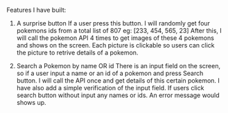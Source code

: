 Features I have built:

1. A surprise button
If a user press this button. I will randomly get four pokemons ids from a total list of 807
eg: [233, 454, 565, 23]
After this, I will call the pokemon API 4 times to get images of these 4 pokemons and shows on the screen. Each picture is clickable so users can click the picture to retrive details of a pokemon.

2. Search a Pokemon by name OR id
There is an input field on the screen, so if a user input a name or an id of a pokemon and press Search button. I will call the API once and get details of this certain pokemon.
I have also add a simple verification of the input field. If users click search button without input any names or ids. An error message would shows up.